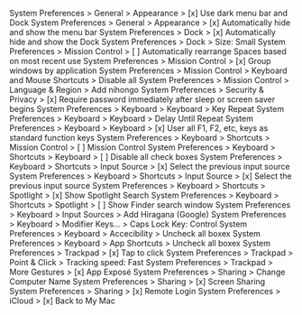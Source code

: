 System Preferences > General > Appearance > [x] Use dark menu bar and Dock
System Preferences > General > Appearance > [x] Automatically hide and show the menu bar
System Preferences > Dock > [x] Automatically hide and show the Dock
System Preferences > Dock > Size: Small
System Preferences > Mission Control > [ ] Automatically rearrange Spaces based on most recent use
System Preferences > Mission Control > [x] Group windows by application
System Preferences > Mission Control > Keyboard and Mouse Shortcuts > Disable all
System Preferences > Mission Control > Language & Region > Add nihongo
System Preferences > Security & Privacy > [x] Require password immediately after sleep or screen saver begins
System Preferences > Keyboard > Keyboard > Key Repeat
System Preferences > Keyboard > Keyboard > Delay Until Repeat
System Preferences > Keyboard > Keyboard > [x] User all F1, F2, etc, keys as standard function keys
System Preferences > Keyboard > Shortcuts > Mission Control > [ ] Mission Control
System Preferences > Keyboard > Shortcuts > Keyboard > [ ] Disable all check boxes
System Preferences > Keyboard > Shortcuts > Input Source > [x] Select the previous input source
System Preferences > Keyboard > Shortcuts > Input Source > [x] Select the previous input source
System Preferences > Keyboard > Shortcuts > Spotlight > [x] Show Spotlight Search
System Preferences > Keyboard > Shortcuts > Spotlight > [ ] Show Finder search window
System Preferences > Keyboard > Input Sources > Add Hiragana (Google)
System Preferences > Keyboard > Modifier Keys... > Caps Lock Key: Control
System Preferences > Keyboard > Accecibility > Uncheck all boxex
System Preferences > Keyboard > App Shortcuts > Uncheck all boxex
System Preferences > Trackpad > [x] Tap to click
System Preferences > Trackpad > Point & Click > Tracking speed: Fast
System Preferences > Trackpad > More Gestures > [x] App Exposé
System Preferences > Sharing > Change Computer Name
System Preferences > Sharing > [x] Screen Sharing
System Preferences > Sharing > [x] Remote Login
System Preferences > iCloud > [x] Back to My Mac

